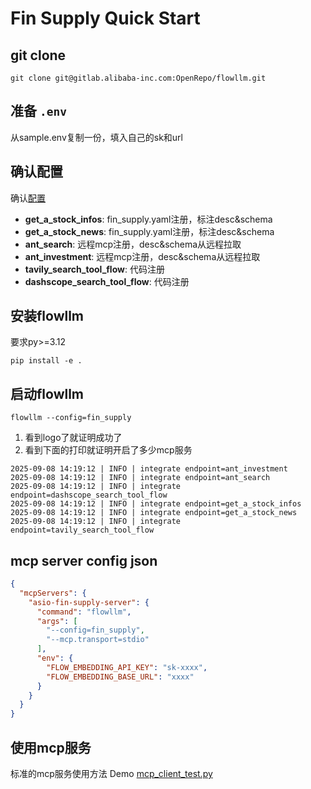 # Fin Supply Quick Start

## git clone
```shell
git clone git@gitlab.alibaba-inc.com:OpenRepo/flowllm.git
```

## 准备 `.env`
从sample.env复制一份，填入自己的sk和url

## 确认配置
确认[配置](../flowllm/config/fin_supply.yaml)
- **get_a_stock_infos**: fin_supply.yaml注册，标注desc&schema
- **get_a_stock_news**: fin_supply.yaml注册，标注desc&schema
- **ant_search**: 远程mcp注册，desc&schema从远程拉取
- **ant_investment**: 远程mcp注册，desc&schema从远程拉取
- **tavily_search_tool_flow**: 代码注册
- **dashscope_search_tool_flow**: 代码注册

## 安装flowllm

要求py>=3.12
```shell
pip install -e .
```

## 启动flowllm
```shell
flowllm --config=fin_supply
```
1. 看到logo了就证明成功了
2. 看到下面的打印就证明开启了多少mcp服务
```
2025-09-08 14:19:12 | INFO | integrate endpoint=ant_investment
2025-09-08 14:19:12 | INFO | integrate endpoint=ant_search
2025-09-08 14:19:12 | INFO | integrate endpoint=dashscope_search_tool_flow
2025-09-08 14:19:12 | INFO | integrate endpoint=get_a_stock_infos
2025-09-08 14:19:12 | INFO | integrate endpoint=get_a_stock_news
2025-09-08 14:19:12 | INFO | integrate endpoint=tavily_search_tool_flow
```

## mcp server config json

```json
{
  "mcpServers": {
    "asio-fin-supply-server": {
      "command": "flowllm",
      "args": [
        "--config=fin_supply",
        "--mcp.transport=stdio"
      ],
      "env": {
        "FLOW_EMBEDDING_API_KEY": "sk-xxxx",
        "FLOW_EMBEDDING_BASE_URL": "xxxx"
      }
    }
  }
}
```

## 使用mcp服务
标准的mcp服务使用方法
Demo [mcp_client_test.py](../test/mcp_client_test.py)

